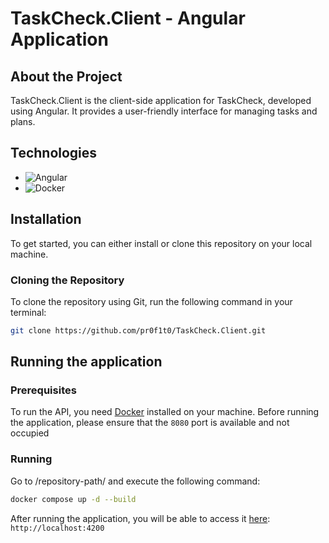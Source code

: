 # TaskCheck.Client - Angular Application

## About the Project
TaskCheck.Client is the client-side application for TaskCheck, developed using Angular. It provides a user-friendly interface for managing tasks and plans.

## Technologies
- ![Angular](https://img.shields.io/badge/angular-%23DD0031.svg?style=for-the-badge&logo=angular&logoColor=white)
- ![Docker](https://camo.githubusercontent.com/c9a85f6869aa992f1500dd9d4d4bdff7d405605292ca152587394c1f92552d4f/68747470733a2f2f696d672e736869656c64732e696f2f62616467652f646f636b65722d2532333064623765642e7376673f7374796c653d666f722d7468652d6261646765266c6f676f3d646f636b6572266c6f676f436f6c6f723d7768697465)

## Installation
To get started, you can either install or clone this repository on your local machine.

### Cloning the Repository
To clone the repository using Git, run the following command in your terminal:
```bash
git clone https://github.com/pr0f1t0/TaskCheck.Client.git
```
## Running the application
### Prerequisites
To run the API, you need [Docker](https://www.docker.com/get-started/) installed on your machine.
Before running the application, please ensure that the `8080` port is available and not occupied

### Running

Go to /repository-path/ and execute the following command:
```bash
docker compose up -d --build
```
After running the application, you will be able to access it [here](http://localhost:4200):
`http://localhost:4200`
